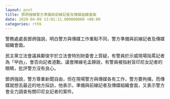 ```yaml
---
layout: post
title: 鄧炳強稱警方準備與前線記者及傳媒組織會面
date: 2020-04-09 13:01:11.000000000 +08:00
categories: rthk
---
```


警務處處長鄧炳強說，明白警方與傳媒工作重點不同，警方準備與前線記者及傳媒組織會面。

民主黨立法會議員鄺俊宇於立法會特別財委會上質疑，有警員於示威現場指罵記者為「曱甴」，會否向記者道歉。議會陣線毛孟靜說，有警員被指射盲印尼女記者的眼睛，批評警方沒有良心。

鄧炳強說，警方尊重新聞自由，但在現場警方與傳媒各有工作，警方要拘捕，而傳媒就想去最近的地方採訪，他表示，準備與前線記者及傳媒組織會面，又表示警方會全力調查有關印尼女記者的案件。
